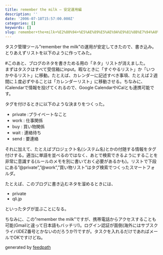 ```yaml
---
title: remember the milk — 安定運用編
description: ''
date: '2006-07-18T15:57:00.000Z'
categories: []
keywords: []
slug: remember+the+milk+%E2%80%94+%E5%AE%89%E5%AE%9A%E9%81%8B%E7%94%A8%E7%B7%A8
---
```

タスク管理ツール”remember the milk”の運用が安定してきたので、書き込み。  
とりあえずリストを以下のように作ってみた。

#このあと、ブログのネタを書きためる用の「ネタ」リストが消えました。  
まずはタスクはすべて受信箱にinput。暇なときに「すぐやるリスト」か「いつかやるリスト」に移動。たとえば、カレンダーに記述すべき事項、たとえば２週間に１度必ずやることは「カレンダーリスト」に移動させる。ちなみに、iCalendarで情報を投げてくれるので、Google CalendarやiCalとも連携可能です。

タグを付けるときに以下のような決まりをつくった。

*   private :プライベートなこと
*   work : 仕事関係
*   buy : 買い物関係
*   wait : 連絡待ち
*   send : 要連絡

それに加えて、たとえばプロジェクト名(システム名)とかの付随する情報をタグ付けする。適当に単語を並べるのではなく、あとで検索できるようにすることを非常に意識する(ルールのメモを別に書いておく必要があるかも)。リストで下段にある”@private”,”@work”,”買い物リスト”はタグ検索でつくったスマートフォルダ。

たとえば、このブログに書き込むネタを溜めるときには、

*   private
*   qli.jp

といったタグが並ぶことになる。

ちなみに、この”remember the milk”ですが、携帯電話からアクセスすることも可能(Gmailと違って日本語もバッチリ!)。ログイン認証が面倒(海外にはサブスクライバIDEZ番号とかないのだろうか?)ですが。タスクを入れるだけであればメールでOKですけどね。

generated by [feedpath](http://feedpath.jp)